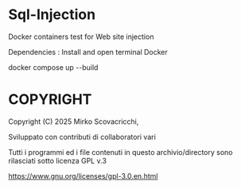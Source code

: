 # Sql-Injection
Docker containers test for Web site injection

Dependencies : Install and open terminal Docker  

docker compose up --build 



COPYRIGHT
=========
					
Copyright (C) 2025  Mirko Scovacricchi,

Sviluppato con contributi di collaboratori vari

Tutti i programmi ed i file contenuti in questo archivio/directory sono rilasciati sotto licenza GPL v.3  

https://www.gnu.org/licenses/gpl-3.0.en.html
